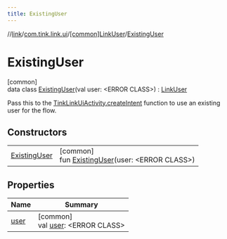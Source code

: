```yaml
---
title: ExistingUser
---
```

//[link](../../../../index.html)/[com.tink.link.ui](../../index.html)/[[common]LinkUser](../index.html)/[ExistingUser](index.html)



# ExistingUser



[common]\
data class [ExistingUser](index.html)(val user: &lt;ERROR CLASS&gt;) : [LinkUser](../index.html)

Pass this to the [TinkLinkUiActivity.createIntent](../../[common]-tink-link-ui-activity/-companion/create-intent.html) function to use an existing user for the flow.



## Constructors


| | |
|---|---|
| [ExistingUser](-existing-user.html) | [common]<br>fun [ExistingUser](-existing-user.html)(user: &lt;ERROR CLASS&gt;) |


## Properties


| Name | Summary |
|---|---|
| [user](user.html) | [common]<br>val [user](user.html): &lt;ERROR CLASS&gt; |

